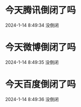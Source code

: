 # 今天腾讯倒闭了吗

2024-1-14 8:49:34 没倒闭

# 今天微博倒闭了吗

2024-1-14 8:49:35 没倒闭

# 今天百度倒闭了吗

2024-1-14 8:49:36 没倒闭

